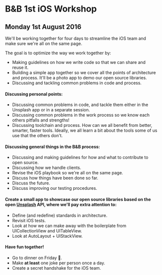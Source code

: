# B&B 1st iOS Workshop

## Monday 1st August 2016

We'll be working together for four days to streamline the iOS team and make sure we're all on the same page.

The goal is to optimize the way we work together by:
- Making guidelines on how we write code so that we can share and reuse it.
- Building a simple app together so we cover all the points of architecture and process. It'll be a photo app to demo our open source libraries.
- Discussing and tackling common problems in code and process.

#### Discussing personal points:
- Discussing common problems in code, and tackle them either in the Unsplash app or in a separate session.
- Discussing common problems in the work process so we know each others pitfalls and strengths!
- Discussing toolchain and process. How can we all benefit from better, smarter, faster tools. Ideally, we all learn a bit about the tools some of us use that the others don't.

#### Discussing general things in the B&B process:
- Discussing and making guidelines for how and what to contribute to open source.
- Discussing how we handle clients.
- Revise the iOS playbook so we're all on the same page.
- Discuss how things have been done so far.
- Discuss the future.
- Discuss improving our testing procedures.

#### Create a small app to showcase our open source libraries based on the open [Unsplash](https://unsplash.com/) API, where we'll pay extra attention to:
- Define (and redefine) standards in architecture.
- Revisit iOS tests.
- Look at how we can make away with the boilerplate from UICollectionView and UITableView.
- Look at AutoLayout + UIStackView.

#### Have fun together!
- Go to dinner on Friday 🎉.
- Make __at least__ one joke per person once a day.
- Create a secret handshake for the iOS team.

